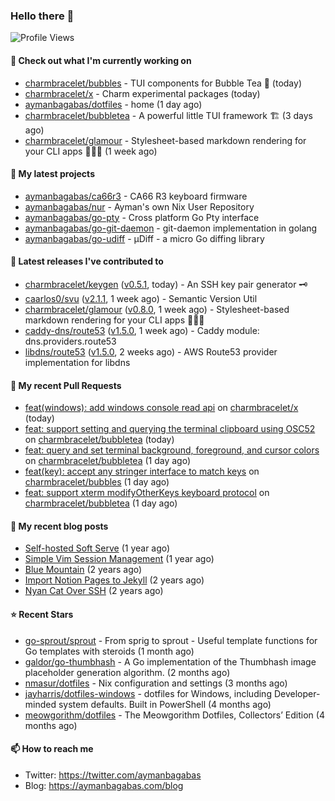 ### Hello there 👋

![Profile Views](https://komarev.com/ghpvc/?username=aymanbagabas&label=PROFILE+VIEWS)

#### 👷 Check out what I'm currently working on

- [charmbracelet/bubbles](https://github.com/charmbracelet/bubbles) - TUI components for Bubble Tea 🫧 (today)
- [charmbracelet/x](https://github.com/charmbracelet/x) - Charm experimental packages (today)
- [aymanbagabas/dotfiles](https://github.com/aymanbagabas/dotfiles) - home (1 day ago)
- [charmbracelet/bubbletea](https://github.com/charmbracelet/bubbletea) - A powerful little TUI framework 🏗 (3 days ago)
- [charmbracelet/glamour](https://github.com/charmbracelet/glamour) - Stylesheet-based markdown rendering for your CLI apps 💇🏻‍♀️ (1 week ago)

#### 🌱 My latest projects

- [aymanbagabas/ca66r3](https://github.com/aymanbagabas/ca66r3) - CA66 R3 keyboard firmware
- [aymanbagabas/nur](https://github.com/aymanbagabas/nur) - Ayman&#39;s own Nix User Repository
- [aymanbagabas/go-pty](https://github.com/aymanbagabas/go-pty) - Cross platform Go Pty interface
- [aymanbagabas/go-git-daemon](https://github.com/aymanbagabas/go-git-daemon) - git-daemon implementation in golang
- [aymanbagabas/go-udiff](https://github.com/aymanbagabas/go-udiff) - µDiff - a micro Go diffing library

#### 🔭 Latest releases I've contributed to

- [charmbracelet/keygen](https://github.com/charmbracelet/keygen) ([v0.5.1](https://github.com/charmbracelet/keygen/releases/tag/v0.5.1), today) - An SSH key pair generator 🗝️
- [caarlos0/svu](https://github.com/caarlos0/svu) ([v2.1.1](https://github.com/caarlos0/svu/releases/tag/v2.1.1), 1 week ago) - Semantic Version Util
- [charmbracelet/glamour](https://github.com/charmbracelet/glamour) ([v0.8.0](https://github.com/charmbracelet/glamour/releases/tag/v0.8.0), 1 week ago) - Stylesheet-based markdown rendering for your CLI apps 💇🏻‍♀️
- [caddy-dns/route53](https://github.com/caddy-dns/route53) ([v1.5.0](https://github.com/caddy-dns/route53/releases/tag/v1.5.0), 1 week ago) - Caddy module: dns.providers.route53
- [libdns/route53](https://github.com/libdns/route53) ([v1.5.0](https://github.com/libdns/route53/releases/tag/v1.5.0), 2 weeks ago) - AWS Route53 provider implementation for libdns

#### 🔨 My recent Pull Requests

- [feat(windows): add windows console read api](https://github.com/charmbracelet/x/pull/156) on [charmbracelet/x](https://github.com/charmbracelet/x) (today)
- [feat: support setting and querying the terminal clipboard using OSC52](https://github.com/charmbracelet/bubbletea/pull/1086) on [charmbracelet/bubbletea](https://github.com/charmbracelet/bubbletea) (today)
- [feat: query and set terminal background, foreground, and cursor colors](https://github.com/charmbracelet/bubbletea/pull/1085) on [charmbracelet/bubbletea](https://github.com/charmbracelet/bubbletea) (1 day ago)
- [feat(key): accept any stringer interface to match keys](https://github.com/charmbracelet/bubbles/pull/584) on [charmbracelet/bubbles](https://github.com/charmbracelet/bubbles) (1 day ago)
- [feat: support xterm modifyOtherKeys keyboard protocol](https://github.com/charmbracelet/bubbletea/pull/1084) on [charmbracelet/bubbletea](https://github.com/charmbracelet/bubbletea) (1 day ago)

#### 📜 My recent blog posts

- [Self-hosted Soft Serve](https://aymanbagabas.com/blog/2023/04/28/self-hosted-soft-serve.html) (1 year ago)
- [Simple Vim Session Management](https://aymanbagabas.com/blog/2023/04/13/simple-vim-session-management.html) (1 year ago)
- [Blue Mountain](https://aymanbagabas.com/blog/2022/06/02/blue-mountain.html) (2 years ago)
- [Import Notion Pages to Jekyll](https://aymanbagabas.com/blog/2022/03/29/import-notion-pages-to-jekyll.html) (2 years ago)
- [Nyan Cat Over SSH](https://aymanbagabas.com/blog/2022/03/25/nyan-cat-over-ssh.html) (2 years ago)

#### ⭐ Recent Stars

- [go-sprout/sprout](https://github.com/go-sprout/sprout) - From sprig to sprout - Useful template functions for Go templates with steroids (1 month ago)
- [galdor/go-thumbhash](https://github.com/galdor/go-thumbhash) - A Go implementation of the Thumbhash image placeholder generation algorithm. (2 months ago)
- [nmasur/dotfiles](https://github.com/nmasur/dotfiles) - Nix configuration and settings (3 months ago)
- [jayharris/dotfiles-windows](https://github.com/jayharris/dotfiles-windows) - dotfiles for Windows, including Developer-minded system defaults. Built in PowerShell (4 months ago)
- [meowgorithm/dotfiles](https://github.com/meowgorithm/dotfiles) - The Meowgorithm Dotfiles, Collectors’ Edition (4 months ago)

#### 📫 How to reach me

- Twitter: https://twitter.com/aymanbagabas
- Blog: https://aymanbagabas.com/blog
